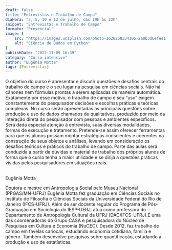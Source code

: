 ```yaml
---
draft: false
title: "Entrevistas e Trabalho de Campo"
diaHora: "3, 5, 10 e 12 de julho, das 19h às 22h"
snippet: "Entrevistas e Trabalho de Campo"
formato: "Presencial"
image: {
    src: "https://images.unsplash.com/photo-1628258334105-2a0b3d6efee1?&fit=crop&w=430&h=240",
    alt: "Ciência de Dados em Python"
}
publishDate: "2022-11-09 16:39"
category: "Curso intensivo"
author: "Eugênia Motta"
tags: [Entrevistas]
---
```


O objetivo do curso é apresentar e discutir questões e desafios centrais do trabalho de campo e o seu lugar na pesquisa em ciências sociais. Não há cânones nem fórmulas prontas a serem aplicadas de maneira automática. Exatamente por esse motivo, o trabalho de campo e seu “uso” exigem constantemente do pesquisador decisões e escolhas práticas e teóricas complexas. No curso serão apresentadas as principais questões sobre produção e uso de dados chamados de qualitativos, produzido por meio da interação direta do pesquisador com pessoas e ambientes específicos. Será dada especial atenção à entrevista, suas diversas modalidades, formas de execução e tratamento. Pretende-se assim oferecer ferramentas para que os alunos possam montar estratégias conscientes e coerentes na construção de seus objetos e análises, levando em consideração os desafios teóricos e práticos do trabalho de campo. Parte das aulas será conduzida a partir de dúvidas e material de trabalho dos próprios alunos de forma que o curso tenha a maior utilidade e se dirija a questões práticas vividas pelos pesquisadores em situações reais.

<br>
<span class="text-2xl font-bold text-primary">Eugênia Motta</span>


Doutora e mestre em Antropologia Social pelo Museu Nacional (PPGAS/MN-UFRJ) Eugênia Motta fez graduação em Ciências Sociais no Instituto de Filosofia e Ciências Sociais da Universidade Federal do Rio de Janeiro (IFCS-UFRJ). Além de ser docente regular do Programa de Pós-Graduação em Sociologia do IESP-UERJ, atua como professora do Departamento de Antropologia Cultural da UFRJ (DAC/IFCS-UFRJ).É uma das coordenadoras do Grupo CASA e pesquisadora do Núcleo de Pesquisas em Cultura e Economia (NuCEC). Desde 2012, faz trabalho de campo em favelas cariocas, estudando economia cotidiana, família e gênero. Também desenvolve pesquisas sobre quantificação, estudando a produção e uso de estatísticas.

